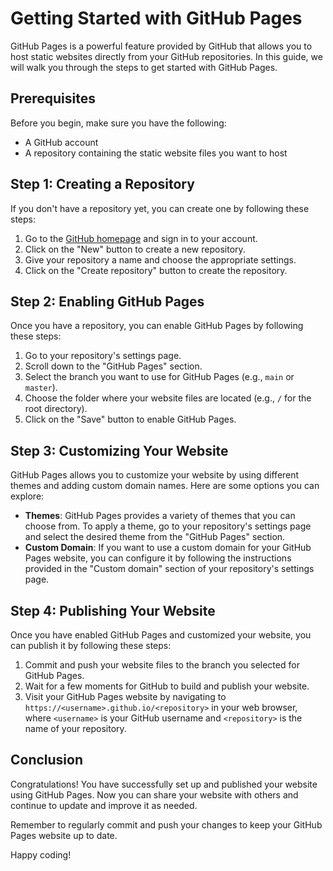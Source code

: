 # Getting Started with GitHub Pages

GitHub Pages is a powerful feature provided by GitHub that allows you to host static websites directly from your GitHub repositories. In this guide, we will walk you through the steps to get started with GitHub Pages.

## Prerequisites

Before you begin, make sure you have the following:

- A GitHub account
- A repository containing the static website files you want to host

## Step 1: Creating a Repository

If you don't have a repository yet, you can create one by following these steps:

1. Go to the [GitHub homepage](https://github.com) and sign in to your account.
2. Click on the "New" button to create a new repository.
3. Give your repository a name and choose the appropriate settings.
4. Click on the "Create repository" button to create the repository.

## Step 2: Enabling GitHub Pages

Once you have a repository, you can enable GitHub Pages by following these steps:

1. Go to your repository's settings page.
2. Scroll down to the "GitHub Pages" section.
3. Select the branch you want to use for GitHub Pages (e.g., `main` or `master`).
4. Choose the folder where your website files are located (e.g., `/` for the root directory).
5. Click on the "Save" button to enable GitHub Pages.

## Step 3: Customizing Your Website

GitHub Pages allows you to customize your website by using different themes and adding custom domain names. Here are some options you can explore:

- **Themes**: GitHub Pages provides a variety of themes that you can choose from. To apply a theme, go to your repository's settings page and select the desired theme from the "GitHub Pages" section.
- **Custom Domain**: If you want to use a custom domain for your GitHub Pages website, you can configure it by following the instructions provided in the "Custom domain" section of your repository's settings page.

## Step 4: Publishing Your Website

Once you have enabled GitHub Pages and customized your website, you can publish it by following these steps:

1. Commit and push your website files to the branch you selected for GitHub Pages.
2. Wait for a few moments for GitHub to build and publish your website.
3. Visit your GitHub Pages website by navigating to `https://<username>.github.io/<repository>` in your web browser, where `<username>` is your GitHub username and `<repository>` is the name of your repository.

## Conclusion

Congratulations! You have successfully set up and published your website using GitHub Pages. Now you can share your website with others and continue to update and improve it as needed.

Remember to regularly commit and push your changes to keep your GitHub Pages website up to date.

Happy coding!